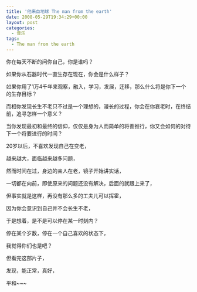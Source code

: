 ```yaml
---
title: '他来自地球 The man from the earth'
date: 2008-05-29T19:34:29+00:00
layout: post
categories:
  - 音乐
tags:
  - The man from the earth
---
```


你在每天不断的问你自己，你是谁吗？

如果你从石器时代一直生存在现在，你会是什么样子？

如果你用了1万4千年来观察，融入，学习，发展，迁移，那么什么将是你下一个的生存目标？

而相你发现长生不老只不过是一个理想的，漫长的过程，你会在你衰老时，在终结前，追寻怎样一个意义？

当你发现最初和最终的信仰，仅仅是身为人而简单的将善推行，你又会如何的对待下一个将要进行的时间？

20岁以后，不喜欢发现自己在变老，
<!--more-->
越来越大，面临越来越多问题，

然而时间在过，身边的亲人在老，镜子开始讲实话，

一切都在向前，即使原来的问题还没有解决，后面的就跟上来了，

但事实就是这样，再没有那么多的工夫儿可以挥霍，

因为你会意识到自己并不会长生不老，

于是想着，是不是可以停在某一时刻内？

停在某个岁数，停在一个自己喜欢的状态下，

我觉得你们也是吧？

但看完这部片子，

发现，能正常，真好，

平和~~~